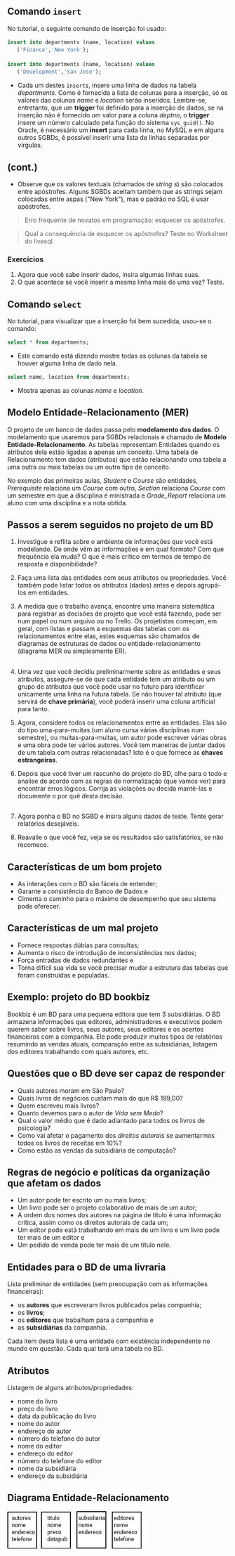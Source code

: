 ## Comando `insert`

No tutorial, o seguinte comando de inserção foi usado:

```SQL
insert into departments (name, location) values
   ('Finance','New York');

insert into departments (name, location) values
   ('Development','San Jose');
```

- Cada um destes `insert`s, insere uma linha de dados na tabela *departments*. Como é fornecida a lista de colunas para a inserção, só os valores das colunas *name* e *location* serão inseridos. Lembre-se, entretanto, que um **trigger** foi definido para a inserção de dados, se na inserção não é fornecido um valor para a coluna *deptno*, o **trigger** insere um número calculado pela função do sistema `sys_guid()`. No Oracle, é necessário um **insert** para cada linha, no MySQL e em alguns outros SGBDs, é possível inserir uma lista de linhas separadas por vírgulas.

## (cont.)

- Observe que os valores textuais (chamados de *string* s) são colocados entre apóstrofes. Alguns SGBDs aceitam também que as strings sejam colocadas entre aspas \("New York"\), mas o padrão no SQL é usar apóstrofes.

> Erro frequente de novatos em programação: esquecer os apóstrofes.

> Qual a consequência de esquecer os apóstrofes? Teste no Worksheet do livesql.

### Exercícios

1. Agora que você sabe inserir dados, insira algumas linhas suas.
2. O que acontece se você inserir a mesma linha mais de uma vez? Teste.

## Comando `select`

No tutorial, para visualizar que a inserção foi bem sucedida, usou-se o comando:

```SQL
select * from departments;
```

- Este comando está dizendo mostre todas as colunas da tabela se houver alguma linha de dado nela.

```SQL
select name, location from departments;
```

- Mostra apenas as colunas *name* e *location*.


## Modelo Entidade-Relacionamento (MER)

O projeto de um banco de dados passa pelo **modelamento dos dados**. O modelamento que usaremos para SGBDs relacionais é chamado de **Modelo Entidade-Relacionamento**. As tabelas representam Entidades quando os atributos dela estão ligadas a apenas um conceito.
Uma tabela de Relacionamento tem dados (atributos) que estão relacionando uma tabela a uma outra ou mais tabelas ou um outro tipo de conceito.

No exemplo das primeiras aulas, *Student* e *Course* são entidades, *Prerequisite* relaciona um *Course* com outro, *Section* relaciona *Course* com um semestre em que a disciplina é ministrada e *Grade_Report* relaciona um aluno com uma disciplina e a nota obtida.

## Passos a serem seguidos no projeto de um BD

1. Investigue e reflita sobre o ambiente de informações que você está modelando. De onde vêm as informações e em qual formato? Com que frequência ela muda? O que é mais crítico em termos de tempo de resposta e disponibilidade?

2. Faça uma lista das entidades com seus atributos ou propriedades. Você também pode listar todos os atributos (dados) antes e depois agrupá-los em entidades.

3. A medida que o trabalho avança, encontre uma maneira sistemática para registrar as decisões de projeto que você está fazendo, pode ser num papel ou num arquivo ou no Trello. Os projetistas começam, em geral, com listas e passam a esquemas das tabelas com os relacionamentos entre elas, estes esquemas  são chamados de diagramas de estruturas de dados ou entidade-relacionamento (diagrama MER ou simplesmente ER).

##

4. Uma vez que você decidiu preliminarmente sobre as entidades e seus atributos, assegure-se de que cada entidade tem um atributo ou um grupo de atributos que você pode usar no futuro para identificar unicamente uma linha na futura tabela. Se não houver tal atributo (que servirá de **chave primária**), você poderá inserir uma coluna artificial para tanto.

5. Agora, considere todos os relacionamentos entre as entidades. Elas são do tipo uma-para-muitas (um aluno cursa várias disciplinas num semestre), ou muitas-para-muitas, um autor pode escrever várias obras e uma obra pode ter vários autores. Você tem maneiras de juntar dados de um tabela com outras relacionadas? Isto é o que fornece as **chaves estrangeiras**.

6. Depois que você tiver um rascunho do projeto do BD, olhe para o todo e analise de acordo com as regras de normalização (que vamos ver) para encontrar erros lógicos. Corrija as violações ou decida mantê-las e documente o por quê desta decisão.

##

7. Agora ponha o BD no SGBD e insira alguns dados de teste. Tente gerar relatórios desejáveis.

8. Reavalie o que você fez, veja se os resultados são satisfatórios, se não recomece.

## Características de um bom projeto

- As interações com o BD são fáceis de entender;
- Garante a consistência do Banco de Dados e
- Cimenta o caminho para o máximo de desempenho que seu sistema pode oferecer.

## Características de um mal projeto

- Fornece respostas dúbias para consultas;
- Aumenta o risco de introdução de inconsistências nos dados;
- Força entradas de dados redundantes e
- Torna difícil sua vida se você precisar mudar a estrutura das tabelas que foram construídas e populadas.

## Exemplo: projeto do BD bookbiz

Bookbiz é um BD para uma pequena editora que tem 3 subsidiárias. O BD armazena informações que editores, administradores e executivos podem querem saber sobre livros, seus autores, seus editores e os acertos financeiros com a companhia. Ele pode produzir muitos tipos de relatórios resumindo as vendas atuais, comparação entre as subsidiárias, listagem dos editores trabalhando com quais autores, etc.

## Questões que o BD deve ser capaz de responder

- Quais autores moram em São Paulo?
- Quais livros de negócios custam mais do que R$ 199,00?
- Quem escreveu mais livros?
- Quanto devemos para o autor de *Vida sem Medo*?
- Qual o valor médio que é dado adiantado para todos os livros de psicologia?
- Como vai afetar o pagamento dos *direitos autorais* se aumentarmos todos os livros de receitas em 10%?
- Como estão as vendas da subsidiária de computação?

## Regras de negócio e políticas da organização que afetam os dados

- Um autor pode ter escrito um ou mais livros;
- Um livro pode ser o projeto colaborativo de mais de um autor;
- A ordem dos nomes dos autores na página de título é uma informação crítica, assim como os direitos autorais de cada um;
- Um editor pode está trabalhando em mais de um livro e um livro pode ter mais de um editor e
- Um pedido de venda pode ter mais de um título nele.

## Entidades para o BD de uma livraria

Lista preliminar de entidades (sem preocupação com as informações financeiras):

- os **autores** que escreveram livros publicados pelas companhia;
- os **livros**;
- os **editores** que trabalham para a companhia e
- as **subsidiárias** da companhia.

Cada item desta lista é uma entidade com existência independente no mundo em questão. Cada qual terá uma tabela no BD.

## Atributos

Listagem de alguns atributos/propriedades:

- nome do livro
- preço do livro
- data da publicação do livro
- nome do autor
- endereço do autor
- número do telefone do autor
- nome do editor
- endereço do editor
- número do telefone do editor
- nome da subsidiária
- endereço da subsidiária

## Diagrama Entidade-Relacionamento

![Diagrama Entidade-Relacionamento bookbiz preliminar](preBD1.png)
